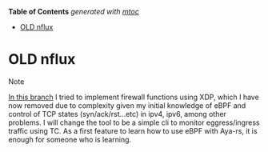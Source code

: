 <!-- START OF TOC !DO NOT EDIT THIS CONTENT MANUALLY-->
**Table of Contents**  *generated with [mtoc](https://github.com/containerscrew/mtoc)*
- [OLD nflux](#old-nflux)
<!-- END OF TOC -->
# OLD nflux

> [!NOTE]
> [In this branch](https://github.com/containerscrew/nflux/tree/old-20250206) I tried to implement firewall functions using XDP, which I have now removed due to complexity given my initial knowledge of eBPF and control of TCP states (syn/ack/rst...etc) in ipv4, ipv6, among other problems. I will change the tool to be a simple cli to monitor eggress/ingress traffic using TC. As a first feature to learn how to use eBPF with Aya-rs, it is enough for someone who is learning.
